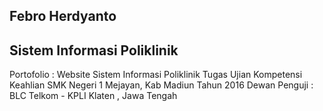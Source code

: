 ## Febro Herdyanto
## Sistem Informasi Poliklinik

Portofolio : Website Sistem Informasi Poliklinik Tugas Ujian Kompetensi Keahlian SMK Negeri 1 Mejayan, Kab Madiun Tahun 2016 
Dewan Penguji : BLC Telkom - KPLI Klaten , Jawa Tengah
